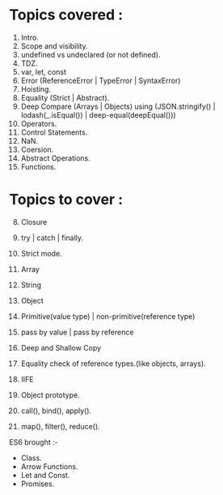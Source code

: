 # Topics covered :

1. Intro.
2. Scope and visibility.
3. undefined vs undeclared (or not defined).
4. TDZ.
5. var, let, const
6. Error (ReferenceError | TypeError | SyntaxError)
7. Hoisting.
8. Equality (Strict | Abstract).
9. Deep Compare (Arrays | Objects) using (JSON.stringify() | lodash(\_.isEqual()) | deep-equal(deepEqual()))
10. Operators.
11. Control Statements.
12. NaN.
13. Coersion.
14. Abstract Operations.
15. Functions.

# Topics to cover :

8. Closure
9. try | catch | finally.
10. Strict mode.

11. Array
12. String
13. Object
14. Primitive(value type) | non-primitive(reference type)
15. pass by value | pass by reference
16. Deep and Shallow Copy
17. Equality check of reference types.(like objects, arrays).
18. IIFE
19. Object prototype.
20. call(), bind(), apply().
21. map(), filter(), reduce().

ES6 brought :-

-   Class.
-   Arrow Functions.
-   Let and Const.
-   Promises.
